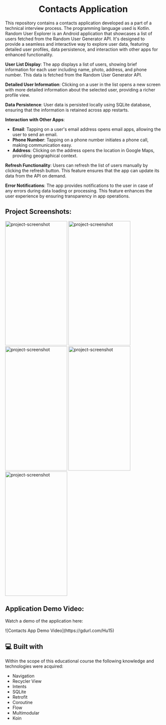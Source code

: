 <h1 align="center" id="title">Contacts Application</h1>

<p id="description">
  
This repository contains a contacts application developed as a part of a technical interview process. The programming language used is Kotlin.
Random User Explorer is an Android application that showcases a list of users fetched from the Random User Generator API. 
It's designed to provide a seamless and interactive way to explore user data, featuring detailed user profiles, data persistence, and interaction with other apps for enhanced functionality.

**User List Display**: The app displays a list of users, showing brief information for each user including name, photo, address, and phone number. This data is fetched from the Random User Generator API.

**Detailed User Information**: Clicking on a user in the list opens a new screen with more detailed information about the selected user, providing a richer profile view.

**Data Persistence**: User data is persisted locally using SQLite database, ensuring that the information is retained across app restarts.

**Interaction with Other Apps**:
- **Email**: Tapping on a user's email address opens email apps, allowing the user to send an email.
- **Phone Number**: Tapping on a phone number initiates a phone call, making communication easy.
- **Address**: Clicking on the address opens the location in Google Maps, providing geographical context.

**Refresh Functionality**: Users can refresh the list of users manually by clicking the refresh button. This feature ensures that the app can update its data from the API on demand.

**Error Notifications**: The app provides notifications to the user in case of any errors during data loading or processing. This feature enhances the user experience by ensuring transparency in app operations.
</p>

<h2>Project Screenshots:</h2>

<img src="https://gdurl.com/E9Wp" alt="project-screenshot" width="200" height="400/"> <img src="https://gdurl.com/c35M" alt="project-screenshot" width="200" height="400/">    <img src="https://gdurl.com/xNk8" alt="project-screenshot" width="200" height="400/">
<img src="https://gdurl.com/a8a8" alt="project-screenshot" width="200" height="400/"> <img src="https://gdurl.com/xLy8" alt="project-screenshot" width="200" height="400/">

<h2>Application Demo Video:</h2>

<p>Watch a demo of the application here:</p>
![Contacts App Demo Video](https://gdurl.com/Hu15)

<h2>💻 Built with</h2>

Within the scope of this educational course the following knowledge and technologies were acquired:

*   Navigation
*   Recycler View
*   Intents
*   SQLite
*   Retrofit
*   Coroutine
*   Flow
*   Multimodular
*   Koin
